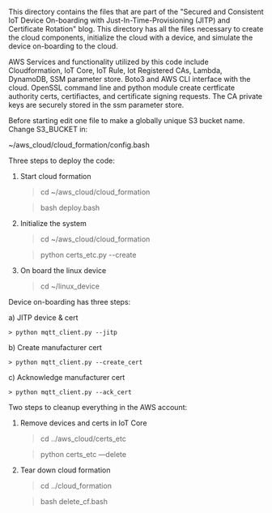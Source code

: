 This directory contains the files that are part of the "Secured and Consistent IoT Device On-boarding with Just-In-Time-Provisioning (JITP) and Certificate Rotation"
blog. This directory has all the files necessary to create the cloud components, initialize the cloud with a device, and simulate the device on-boarding to the cloud. 

AWS Services and functionality utilized by this code include Cloudformation, IoT Core, IoT Rule, Iot Registered CAs, Lambda, DynamoDB, SSM parameter store. Boto3 and AWS CLI interface with the cloud. OpenSSL command line and python module create certficate authority certs, certifiactes, and certificate signing requests. The CA private keys are securely stored in the ssm parameter store.

Before starting edit one file to make a globally unique S3 bucket name.  Change S3_BUCKET in:

   ~/aws_cloud/cloud_formation/config.bash


Three steps to deploy the code:

1) Start cloud formation

    > cd ~/aws_cloud/cloud_formation

    > bash deploy.bash

2) Initialize the system

    > cd ~/aws_cloud/cloud_formation

    > python certs_etc.py --create

3) On board the linux device

    > cd ~/linux_device


Device on-boarding has three steps:

a) JITP device & cert

    > python mqtt_client.py --jitp

b) Create manufacturer cert

    > python mqtt_client.py --create_cert

c) Acknowledge manufacturer cert

    > python mqtt_client.py --ack_cert


Two steps to cleanup everything in the AWS account:

1) Remove devices and certs in IoT Core

    > cd ../aws_cloud/certs_etc

    > python certs_etc —delete

2) Tear down cloud formation

    > cd ../cloud_formation

    > bash delete_cf.bash
        


